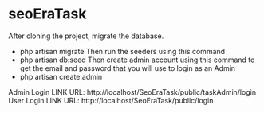 # seoEraTask

After cloning the project, migrate the database.
  - php artisan migrate
Then run the seeders using this command
  - php artisan db:seed
Then create admin account using this command to get the email and password that you will use to login as an Admin
  - php artisan create:admin

Admin Login LINK URL:
  http://localhost/SeoEraTask/public/taskAdmin/login
User Login LINK URL:
  http://localhost/SeoEraTask/public/login
  

